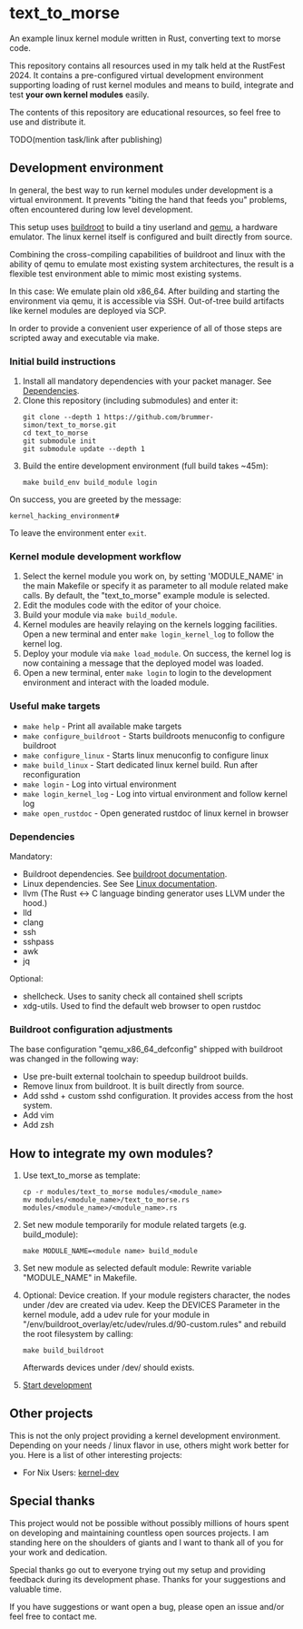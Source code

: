 # text_to_morse

An example linux kernel module written in Rust, converting text to morse code.

This repository contains all resources used in my talk held at the RustFest 2024.
It contains a pre-configured virtual development environment supporting loading of rust kernel modules and
means to build, integrate and test __your own kernel modules__ easily.

The contents of this repository are educational resources, so feel free to use and distribute it.

TODO(mention task/link after publishing)

## Development environment

In general, the best way to run kernel modules under development is a virtual environment. It
prevents "biting the hand that feeds you" problems, often encountered during low level development.

This setup uses [buildroot](http://www.buildroot.org) to build a tiny userland and [qemu](http://www.qemu.org), a hardware emulator.
The linux kernel itself is configured and built directly from source.

Combining the cross-compiling capabilities of buildroot and linux with the ability of qemu to emulate
most existing system architectures, the result is a flexible test environment able to mimic most existing systems.

In this case: We emulate plain old x86_64. After building and starting the environment via qemu, it is accessible via SSH.
Out-of-tree build artifacts like kernel modules are deployed via SCP.

In order to provide a convenient user experience of all of those steps are scripted away and executable via make.

### Initial build instructions

1) Install all mandatory dependencies with your packet manager. See [Dependencies](#Dependencies).
2) Clone this repository (including submodules) and enter it:
   ```
   git clone --depth 1 https://github.com/brummer-simon/text_to_morse.git
   cd text_to_morse
   git submodule init
   git submodule update --depth 1
   ```
3) Build the entire development environment (full build takes ~45m):
   ```
   make build_env build_module login
   ```

On success, you are greeted by the message:
```
kernel_hacking_environment#
```
To leave the environment enter `exit`.

### Kernel module development workflow

1) Select the kernel module you work on, by setting 'MODULE_NAME' in the main Makefile
   or specify it as parameter to all module related make calls. By default, the "text_to_morse"
   example module is selected.
2) Edit the modules code with the editor of your choice.
3) Build your module via `make build_module`.
4) Kernel modules are heavily relaying on the kernels logging facilities. Open a new terminal
   and enter `make login_kernel_log` to follow the kernel log.
5) Deploy your module via `make load_module`. On success, the kernel log is now containing
   a message that the deployed model was loaded.
6) Open a new terminal, enter `make login` to login to the development environment and
   interact with the loaded module.


### Useful make targets

- `make help`                - Print all available make targets
- `make configure_buildroot` - Starts buildroots menuconfig to configure buildroot
- `make configure_linux`     - Starts linux menuconfig to configure linux
- `make build_linux`         - Start dedicated linux kernel build. Run after reconfiguration
- `make login`               - Log into virtual environment
- `make login_kernel_log`    - Log into virtual environment and follow kernel log
- `make open_rustdoc`        - Open generated rustdoc of linux kernel in browser

### Dependencies

Mandatory:
- Buildroot dependencies. See [buildroot documentation](https://buildroot.org/downloads/manual/manual.html#requirement-mandatory).
- Linux dependencies. See See [Linux documentation](https://www.kernel.org/doc/html/latest/process/changes.html).
- llvm (The Rust <-> C language binding generator uses LLVM under the hood.)
- lld
- clang
- ssh
- sshpass
- awk
- jq

Optional:
- shellcheck. Uses to sanity check all contained shell scripts
- xdg-utils. Used to find the default web browser to open rustdoc

### Buildroot configuration adjustments

The base configuration "qemu_x86_64_defconfig" shipped with buildroot
was changed in the following way:

- Use pre-built external toolchain to speedup buildroot builds.
- Remove linux from buildroot. It is built directly from source.
- Add sshd + custom sshd configuration. It provides access from the host system.
- Add vim
- Add zsh

## How to integrate my own modules?

1) Use text_to_morse as template:
    ```
    cp -r modules/text_to_morse modules/<module_name>
    mv modules/<module_name>/text_to_morse.rs modules/<module_name>/<module_name>.rs
    ```

2) Set new module temporarily for module related targets (e.g. build_module):
    ```
    make MODULE_NAME=<module name> build_module
    ```

3) Set new module as selected default module: Rewrite variable "MODULE_NAME" in Makefile.
4) Optional: Device creation. If your module registers character, the nodes under /dev
   are created via udev. Keep the DEVICES Parameter in the kernel module, add a udev rule for your
   module in "/env/buildroot_overlay/etc/udev/rules.d/90-custom.rules" and rebuild the root filesystem by calling:
   ```
   make build_buildroot
   ```
   Afterwards devices under /dev/<module name> should exists.

5) [Start development](#Kernel-module-development-workflow)

## Other projects

This is not the only project providing a kernel development environment. Depending on your
needs / linux flavor in use, others might work better for you. Here is a list of 
other interesting projects:

- For Nix Users: [kernel-dev](https://github.com/blitz/kernel-dev)


## Special thanks

This project would not be possible without possibly millions of hours
spent on developing and maintaining countless open sources projects.
I am standing here on the shoulders of giants and I want to thank all of you
for your work and dedication.

Special thanks go out to everyone trying out my setup and providing feedback
during its development phase. Thanks for your suggestions and valuable time.

If you have suggestions or want open a bug, please open an issue and/or feel free to contact me.
